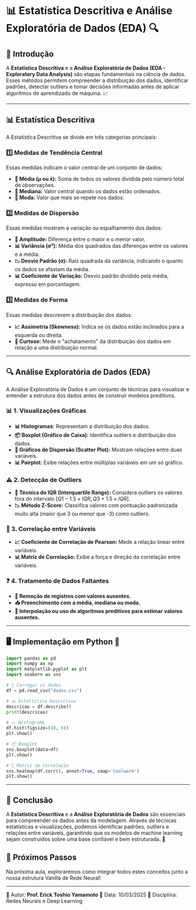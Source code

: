 # 📊 Estatística Descritiva e Análise Exploratória de Dados (EDA) 🔍

## 📌 Introdução

A **Estatística Descritiva** e a **Análise Exploratória de Dados (EDA - Exploratory Data Analysis)** são etapas fundamentais na ciência de dados. Esses métodos permitem compreender a distribuição dos dados, identificar padrões, detectar outliers e tomar decisões informadas antes de aplicar algoritmos de aprendizado de máquina. 📈

---

## 📊 Estatística Descritiva

A Estatística Descritiva se divide em três categorias principais:

### 1️⃣ Medidas de Tendência Central

Essas medidas indicam o valor central de um conjunto de dados:

- **📏 Média (μ ou x̄):** Soma de todos os valores dividida pelo número total de observações.
- **📍 Mediana:** Valor central quando os dados estão ordenados.
- **🔁 Moda:** Valor que mais se repete nos dados.

### 2️⃣ Medidas de Dispersão

Essas medidas mostram a variação ou espalhamento dos dados:

- **📏 Amplitude:** Diferença entre o maior e o menor valor.
- **📊 Variância (σ²):** Média dos quadrados das diferenças entre os valores e a média.
- **📉 Desvio Padrão (σ):** Raiz quadrada da variância, indicando o quanto os dados se afastam da média.
- **📊 Coeficiente de Variação:** Desvio padrão dividido pela média, expresso em porcentagem.

### 3️⃣ Medidas de Forma

Essas medidas descrevem a distribuição dos dados:

- **📈 Assimetria (Skewness):** Indica se os dados estão inclinados para a esquerda ou direita.
- **🔄 Curtose:** Mede o "achatamento" da distribuição dos dados em relação a uma distribuição normal.

---

## 🔍 Análise Exploratória de Dados (EDA)

A Análise Exploratória de Dados é um conjunto de técnicas para visualizar e entender a estrutura dos dados antes de construir modelos preditivos.

### 📊 1. Visualizações Gráficas

- **📊 Histogramas:** Representam a distribuição dos dados.
- **📦 Boxplot (Gráfico de Caixa):** Identifica outliers e distribuição dos dados.
- **🔄 Gráficos de Dispersão (Scatter Plot):** Mostram relações entre duas variáveis.
- **📊 Pairplot:** Exibe relações entre múltiplas variáveis em um só gráfico.

### ⚠️ 2. Detecção de Outliers

- **📏 Técnica do IQR (Interquartile Range):** Considera outliers os valores fora do intervalo $[Q1 - 1.5 \times IQR, Q3 + 1.5 \times IQR]$.
- **📉 Método Z-Score:** Classifica valores com pontuação padronizada muito alta (maior que 3 ou menor que -3) como outliers.

### 🔗 3. Correlação entre Variáveis

- **📈 Coeficiente de Correlação de Pearson:** Mede a relação linear entre variáveis.
- **📊 Matriz de Correlação:** Exibe a força e direção da correlação entre variáveis.

### ❓ 4. Tratamento de Dados Faltantes

- **🚫 Remoção de registros com valores ausentes.**
- **📥 Preenchimento com a média, mediana ou moda.**
- **🧠 Interpolação ou uso de algoritmos preditivos para estimar valores ausentes.**

---

## 🖥️ Implementação em Python 🐍

```python
import pandas as pd
import numpy as np
import matplotlib.pyplot as plt
import seaborn as sns

# 📂 Carregar os dados
df = pd.read_csv("dados.csv")

# 📊 Estatística Descritiva
descricao = df.describe()
print(descricao)

# 📈 Histograma
df.hist(figsize=(10, 6))
plt.show()

# 📦 Boxplot
sns.boxplot(data=df)
plt.show()

# 🔗 Matriz de Correlação
sns.heatmap(df.corr(), annot=True, cmap='coolwarm')
plt.show()
```

---

## 🎯 Conclusão

A **Estatística Descritiva** e a **Análise Exploratória de Dados** são essenciais para compreender os dados antes da modelagem. Através de técnicas estatísticas e visualizações, podemos identificar padrões, outliers e relações entre variáveis, garantindo que os modelos de machine learning sejam construídos sobre uma base confiável e bem estruturada. 🚀

## 🚀 Próximos Passos
Na próxima aula, exploraremos como integrar todos estes conceitos junto a nossa estrutura Vanilla de Rede Neural!

---
📝 Autor: **Prof. Erick Toshio Yamamoto**
📅 Data: 10/03/2025
📌 Disciplina: Redes Neurais e Deep Learning

